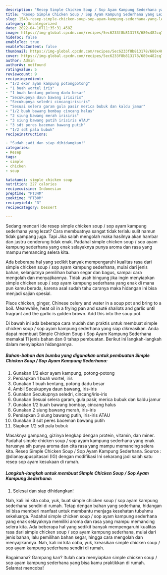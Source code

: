 ```yaml
---
description: "Resep Simple Chicken Soup / Sop Ayam Kampung Sederhana yang Lezat Sekali, Buat Buka Puasa Lezat"
title: "Resep Simple Chicken Soup / Sop Ayam Kampung Sederhana yang Lezat Sekali, Buat Buka Puasa Lezat"
slug: 1543-resep-simple-chicken-soup-sop-ayam-kampung-sederhana-yang-lezat-sekali-buat-buka-puasa-lezat
category: Uncategorized
date: 2022-04-10T11:35:31.458Z
image: https://img-global.cpcdn.com/recipes/5ec6233f8b813178/680x482cq70/simple-chicken-soup-sop-ayam-kampung-sederhana-foto-resep-utama.jpg
hideToc: false
enableToc: true
enableTocContent: false
thumbnail: https://img-global.cpcdn.com/recipes/5ec6233f8b813178/680x482cq70/simple-chicken-soup-sop-ayam-kampung-sederhana-foto-resep-utama.jpg
cover: https://img-global.cpcdn.com/recipes/5ec6233f8b813178/680x482cq70/simple-chicken-soup-sop-ayam-kampung-sederhana-foto-resep-utama.jpg
author: Admin
authorAv: notfound
ratingvalue: 5
reviewcount: 9
recipeingredient:
- "1/2 ekor ayam kampung potongpotong"
- "1 buah wortel iris"
- "1 buah kentang potong dadu besar"
- "Secukupnya daun bawang irisiris"
- "Secukupnya seledri cincangirisiris"
- "Sesuai selera garam gula pasir merica bubuk dan kaldu jamur"
- "1/2 buah bawang bombay cincang halus"
- "2 siung bawang merah irisiris"
- "3 siung bawang putih irisiris ATAU"
- "3 sdt peres baceman bawang putih"
- "1/2 sdt pala bubuk"
recipeinstructions:

- "Sudah jadi dan siap dihidangkan!"
categories:
- Resep
tags:
- simple
- chicken
- soup

katakunci: simple chicken soup 
nutrition: 227 calories
recipecuisine: Indonesian
preptime: "PT34M"
cooktime: "PT30M"
recipeyield: "3"
recipecategory: Dessert

---
```



Sedang mencari ide resep simple chicken soup / sop ayam kampung sederhana yang lezat? Cara membuatnya sangat tidak terlalu sulit namun tidak gampang juga. Tapi Jika salah mengolah maka hasilnya akan hambar dan justru cenderung tidak enak. Padahal simple chicken soup / sop ayam kampung sederhana yang enak selayaknya punya aroma dan rasa yang mampu memancing selera kita.


Ada beberapa hal yang sedikit banyak mempengaruhi kualitas rasa dari simple chicken soup / sop ayam kampung sederhana, mulai dari jenis bahan, selanjutnya pemilihan bahan segar dan bagus, sampai cara mengolah dan menyajikannya. Tidak usah bingung jika ingin menyiapkan simple chicken soup / sop ayam kampung sederhana yang enak di mana pun kamu berada, karena asal sudah tahu caranya maka hidangan ini bisa menjadi sajian spesial.

Place chicken, ginger, Chinese celery and water in a soup pot and bring to a boil. Meanwhile, heat oil in a frying pan and sauté shallots and garlic until fragrant and the garlic is golden brown. Add this into the soup pot.


Di bawah ini ada beberapa cara mudah dan praktis untuk membuat simple chicken soup / sop ayam kampung sederhana yang siap dikreasikan. Anda dapat membuat Simple Chicken Soup / Sop Ayam Kampung Sederhana memakai 11 jenis bahan dan 0 tahap pembuatan. Berikut ini langkah-langkah dalam menyiapkan hidangannya.

<!--inarticleads1-->

##### Bahan-bahan dan bumbu yang digunakan untuk pembuatan Simple Chicken Soup / Sop Ayam Kampung Sederhana:

1. Gunakan 1/2 ekor ayam kampung, potong-potong
1. Persiapkan 1 buah wortel, iris
1. Gunakan 1 buah kentang, potong dadu besar
1. Ambil Secukupnya daun bawang, iris-iris
1. Gunakan Secukupnya seledri, cincang/iris-iris
1. Gunakan Sesuai selera garam, gula pasir, merica bubuk dan kaldu jamur
1. Gunakan 1/2 buah bawang bombay, cincang halus
1. Gunakan 2 siung bawang merah, iris-iris
1. Persiapkan 3 siung bawang putih, iris-iris ATAU
1. Gunakan 3 sdt peres baceman bawang putih
1. Siapkan 1/2 sdt pala bubuk


Masaknya gampang, gizinya lengkap dengan protein, vitamin, dan miner. Padahal simple chicken soup / sop ayam kampung sederhana yang enak harusnya sih punya aroma dan cita rasa yang mampu memancing selera kita. Resep Simple Chicken Soup / Sop Ayam Kampung Sederhana. Source : @dianayupuspitasari (IG) dengan modifikasi Ini sekarang jadi salah satu resep sop ayam kesukaan di rumah. 

<!--inarticleads2-->

##### Langkah-langkah untuk membuat Simple Chicken Soup / Sop Ayam Kampung Sederhana:


1. Selesai dan siap dihidangkan!

Nah, kali ini kita coba, yuk, buat simple chicken soup / sop ayam kampung sederhana sendiri di rumah. Tetap dengan bahan yang sederhana, hidangan ini bisa memberi manfaat untuk membantu menjaga kesehatan tubuhmu sekeluarga. Padahal simple chicken soup / sop ayam kampung sederhana yang enak selayaknya memiliki aroma dan rasa yang mampu memancing selera kita. Ada beberapa hal yang sedikit banyak mempengaruhi kualitas rasa dari simple chicken soup / sop ayam kampung sederhana, mulai dari jenis bahan, lalu pemilihan bahan segar, hingga cara mengolah dan menyajikannya. Nah, kali ini kita coba, yuk, kreasikan simple chicken soup / sop ayam kampung sederhana sendiri di rumah. 

Bagaimana? Gampang kan? Itulah cara menyiapkan simple chicken soup / sop ayam kampung sederhana yang bisa kamu praktikkan di rumah. Selamat mencoba!
